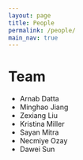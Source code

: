 ```yaml
---
layout: page
title: People
permalink: /people/
main_nav: true
---
```


# Team
- Arnab Datta
- Minghao Jiang
- Zexiang Liu
- Kristina Miller
- Sayan Mitra
- Necmiye Ozay
- Dawei Sun
